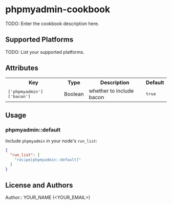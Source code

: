 # phpmyadmin-cookbook

TODO: Enter the cookbook description here.

## Supported Platforms

TODO: List your supported platforms.

## Attributes

<table>
  <tr>
    <th>Key</th>
    <th>Type</th>
    <th>Description</th>
    <th>Default</th>
  </tr>
  <tr>
    <td><tt>['phpmyadmin']['bacon']</tt></td>
    <td>Boolean</td>
    <td>whether to include bacon</td>
    <td><tt>true</tt></td>
  </tr>
</table>

## Usage

### phpmyadmin::default

Include `phpmyadmin` in your node's `run_list`:

```json
{
  "run_list": [
    "recipe[phpmyadmin::default]"
  ]
}
```

## License and Authors

Author:: YOUR_NAME (<YOUR_EMAIL>)
